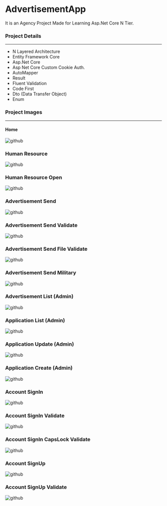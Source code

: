 # AdvertisementApp
It is an Agency Project Made for Learning Asp.Net Core N Tier.

### Project Details
------------
- N Layered Architecture
- Entity Framework Core
- Asp.Net Core
- Asp Net Core Custom Cookie Auth.
- AutoMapper
- Result
- Fluent Validation
- Code First
- Dto (Data Transfer Object)
- Enum

### Project Images
------------
#### Home
![github](/AdvertisementApp.UI/wwwroot/project/home.png)


### Human Resource
![github](/AdvertisementApp.UI/wwwroot/project/human-resource.png)


### Human Resource Open
![github](/AdvertisementApp.UI/wwwroot/project/human-resource-open.png)


### Advertisement Send
![github](/AdvertisementApp.UI/wwwroot/project/advertisement-send.png)


### Advertisement Send Validate
![github](/AdvertisementApp.UI/wwwroot/project/advertisement-send-validate.png)


### Advertisement Send File Validate
![github](/AdvertisementApp.UI/wwwroot/project/advertisement-send-file-validate.png)


### Advertisement Send Military
![github](/AdvertisementApp.UI/wwwroot/project/advertisement-send-military.png)


### Advertisement List (Admin)
![github](/AdvertisementApp.UI/wwwroot/project/advertisement-list.png)


### Application List (Admin)
![github](/AdvertisementApp.UI/wwwroot/project/application-list.png)


### Application Update (Admin)
![github](/AdvertisementApp.UI/wwwroot/project/application-update.png)


### Application Create (Admin)
![github](/AdvertisementApp.UI/wwwroot/project/application-create.png)


### Account SignIn
![github](/AdvertisementApp.UI/wwwroot/project/account-signin.png)


### Account SignIn Validate
![github](/AdvertisementApp.UI/wwwroot/project/account-signin-validate.png)


### Account SignIn CapsLock Validate
![github](/AdvertisementApp.UI/wwwroot/project/account-signin-capslock-validate.png)


### Account SignUp
![github](/AdvertisementApp.UI/wwwroot/project/account-signup.png)


### Account SignUp Validate
![github](/AdvertisementApp.UI/wwwroot/project/account-signup-validate.png)

